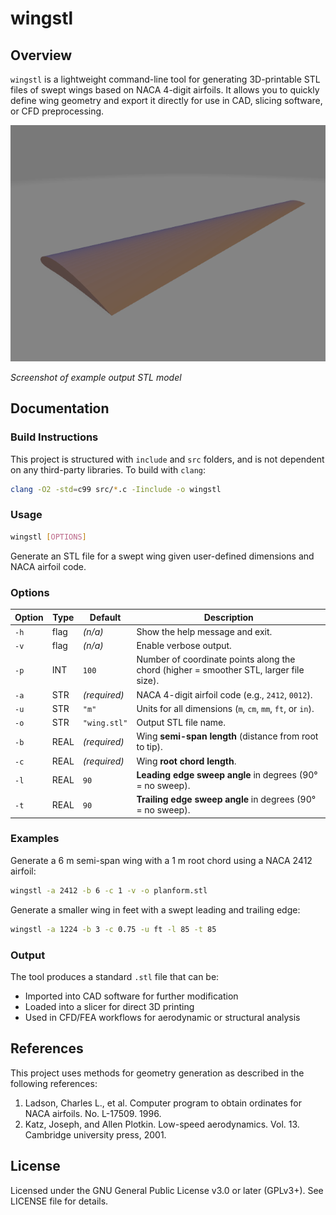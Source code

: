 # wingstl
## Overview
`wingstl` is a lightweight command-line tool for generating 3D-printable STL files of swept wings based on NACA 4-digit airfoils.
It allows you to quickly define wing geometry and export it directly for use in CAD, slicing software, or CFD preprocessing.

![Alt text](images/wing.png)

*Screenshot of example output STL model*

## Documentation
### Build Instructions
This project is structured with `include` and `src` folders, and is not dependent on any third-party libraries. To build with `clang`:
```bash
clang -O2 -std=c99 src/*.c -Iinclude -o wingstl
```

### Usage
```bash
wingstl [OPTIONS]
```
Generate an STL file for a swept wing given user-defined dimensions and NACA airfoil code.

### Options

| Option | Type | Default      | Description                                                                            |
| ------ | ---- | ------------ | -------------------------------------------------------------------------------------- |
| `-h`   | flag | *(n/a)*      | Show the help message and exit.                                                        |
| `-v`   | flag | *(n/a)*      | Enable verbose output.                                                                 |
| `-p`   | INT  | `100`        | Number of coordinate points along the chord (higher = smoother STL, larger file size). |
| `-a`   | STR  | *(required)* | NACA 4-digit airfoil code (e.g., `2412`, `0012`).                                      |
| `-u`   | STR  | `"m"`        | Units for all dimensions (`m`, `cm`, `mm`, `ft`, or `in`).                             |
| `-o`   | STR  | `"wing.stl"` | Output STL file name.                                                                  |
| `-b`   | REAL | *(required)* | Wing **semi-span length** (distance from root to tip).                                 |
| `-c`   | REAL | *(required)* | Wing **root chord length**.                                                            |
| `-l`   | REAL | `90`         | **Leading edge sweep angle** in degrees (90° = no sweep).                              |
| `-t`   | REAL | `90`         | **Trailing edge sweep angle** in degrees (90° = no sweep).                             |

### Examples
Generate a 6 m semi-span wing with a 1 m root chord using a NACA 2412 airfoil:
```bash
wingstl -a 2412 -b 6 -c 1 -v -o planform.stl
```
Generate a smaller wing in feet with a swept leading and trailing edge:
```bash
wingstl -a 1224 -b 3 -c 0.75 -u ft -l 85 -t 85

```
### Output
The tool produces a standard `.stl` file that can be:
* Imported into CAD software for further modification
* Loaded into a slicer for direct 3D printing
* Used in CFD/FEA workflows for aerodynamic or structural analysis

## References
This project uses methods for geometry generation as described in the following references:
1. Ladson, Charles L., et al. Computer program to obtain ordinates for NACA airfoils. No. L-17509. 1996.
2. Katz, Joseph, and Allen Plotkin. Low-speed aerodynamics. Vol. 13. Cambridge university press, 2001.

## License
Licensed under the GNU General Public License v3.0 or later (GPLv3+). See LICENSE file for details.